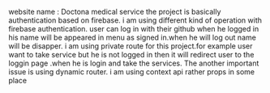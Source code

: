 website name : Doctona medical service
the project is basically authentication based on firebase. i am using different kind of operation with firebase authentication.
user can log in with their github
when he logged in his name will be appeared in menu as signed in.when he will log out name will be disapper. 
i am using private route for this project.for example user want to take service but he is not logged in then it will redirect user to the loggin page .when he is login and take the services.
The another important issue is using dynamic router.
i am using context api rather props in some place
